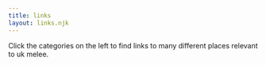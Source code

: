 ```yaml
---
title: links
layout: links.njk
---
```


Click the categories on the left to find links to many different places relevant to uk melee.